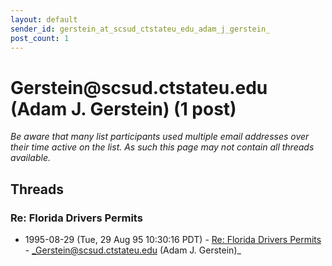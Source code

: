 ```yaml
---
layout: default
sender_id: gerstein_at_scsud_ctstateu_edu_adam_j_gerstein_
post_count: 1
---
```


# Gerstein<span>@</span>scsud.ctstateu.edu (Adam J. Gerstein) (1 post)

_Be aware that many list participants used multiple email addresses over their time active on the list. As such this page may not contain all threads available._

## Threads

### Re: Florida Drivers Permits
+ 1995-08-29 (Tue, 29 Aug 95 10:30:16 PDT) - [Re: Florida Drivers Permits](/archive/1995/08/89b94cab723a899163dec32fe7b4ee6b8fabce2653a24bc1015ea13722069ce6) - _Gerstein@scsud.ctstateu.edu (Adam J. Gerstein)_

